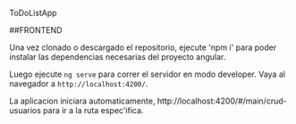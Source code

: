 ToDoListApp


##FRONTEND

Una vez clonado o descargado el repositorio, ejecute 'npm i' para poder instalar las dependencias necesarias del proyecto angular.

Luego ejecute  `ng serve` para correr el servidor en modo developer. Vaya al navegador a `http://localhost:4200/`.

La aplicacion iniciara automaticamente, http://localhost:4200/#/main/crud-usuarios para ir a la ruta espec'ifica.
